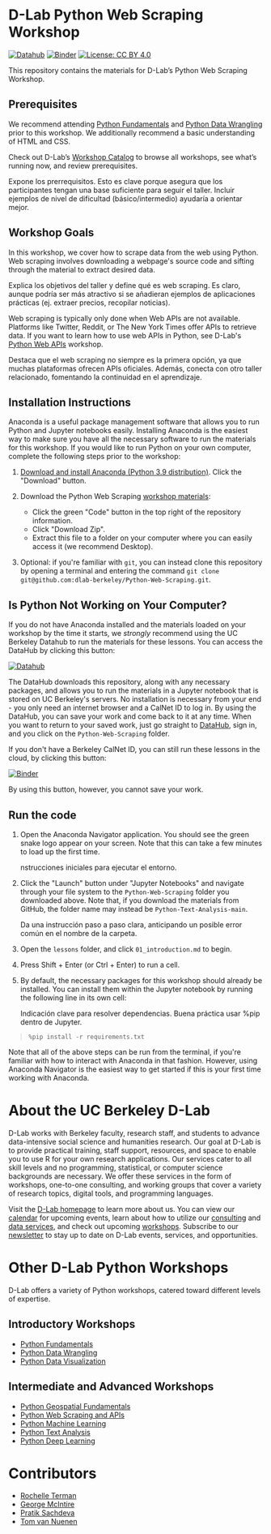 # D-Lab Python Web Scraping Workshop

[![Datahub](https://img.shields.io/badge/launch-datahub-blue)](https://dlab.datahub.berkeley.edu/hub/user-redirect/git-pull?repo=https%3A%2F%2Fgithub.com%2Fdlab-berkeley%2FPython-Web-Scraping&urlpath=lab%2Ftree%2FPython-Web-Scraping%2F&branch=main)
[![Binder](https://mybinder.org/badge_logo.svg)](https://mybinder.org/v2/gh/dlab-berkeley/Python-Web-Scraping/HEAD)
[![License: CC BY 4.0](https://img.shields.io/badge/License-CC_BY_4.0-lightgrey.svg)](https://creativecommons.org/licenses/by/4.0/)

This repository contains the materials for D-Lab’s Python Web Scraping Workshop.

## Prerequisites

We recommend attending [Python Fundamentals](https://github.com/dlab-berkeley/python-fundamentals) and [Python Data Wrangling](https://github.com/dlab-berkeley/Python-Data-Wrangling/) prior to this workshop. We additionally recommend a basic understanding of HTML and CSS.

Check out D-Lab’s [Workshop Catalog](https://dlab-berkeley.github.io/dlab-workshops/) to browse all workshops, see what’s running now, and review prerequisites.

Expone los prerrequisitos. Esto es clave porque asegura que los participantes tengan una base suficiente para seguir el taller. Incluir ejemplos de nivel de dificultad (básico/intermedio) ayudaría a orientar mejor.


## Workshop Goals

In this workshop, we cover how to scrape data from the web using Python. Web
scraping involves downloading a webpage's source code and sifting through the
material to extract desired data.

Explica los objetivos del taller y define qué es web scraping. Es claro, aunque podría ser más atractivo si se añadieran ejemplos de aplicaciones prácticas (ej. extraer precios, recopilar noticias).


Web scraping is typically only done when Web APIs are not available. Platforms
like Twitter, Reddit, or The New York Times offer APIs to retrieve data. If you
want to learn how to use web APIs in Python, see D-Lab's [Python Web
APIs](https://github.com/dlab-berkeley/Python-Web-APIs) workshop.

Destaca que el web scraping no siempre es la primera opción, ya que muchas plataformas ofrecen APIs oficiales. Además, conecta con otro taller relacionado, fomentando la continuidad en el aprendizaje.

## Installation Instructions

Anaconda is a useful package management software that allows you to run Python
and Jupyter notebooks easily. Installing Anaconda is the easiest way to make
sure you have all the necessary software to run the materials for this workshop.
If you would like to run Python on your own computer, complete the following
steps prior to the workshop:

1. [Download and install Anaconda (Python 3.9
   distribution)](https://www.anaconda.com/products/individual). Click the
   "Download" button.

2. Download the Python Web Scraping [workshop
   materials](https://github.com/dlab-berkeley/Python-Web-Scraping):

   -   Click the green "Code" button in the top right of the repository
        information.
   -   Click "Download Zip".
   -   Extract this file to a folder on your computer where you can easily
        access it (we recommend Desktop).

3. Optional: if you're familiar with `git`, you can instead clone this
   repository by opening a terminal and entering the command `git clone
   git@github.com:dlab-berkeley/Python-Web-Scraping.git`.


## Is Python Not Working on Your Computer?

If you do not have Anaconda installed and the materials loaded on your workshop
by the time it starts, we *strongly* recommend using the UC Berkeley Datahub to
run the materials for these lessons. You can access the DataHub by clicking this
button: 

[![Datahub](https://img.shields.io/badge/launch-datahub-blue)](https://dlab.datahub.berkeley.edu/hub/user-redirect/git-pull?repo=https%3A%2F%2Fgithub.com%2Fdlab-berkeley%2FPython-Web-Scraping&urlpath=lab%2Ftree%2FPython-Web-Scraping%2F&branch=main)

The DataHub downloads this repository, along with any necessary packages, and
allows you to run the materials in a Jupyter notebook that is stored on UC
Berkeley's servers. No installation is necessary from your end - you only need
an internet browser and a CalNet ID to log in. By using the DataHub, you can
save your work and come back to it at any time. When you want to return to your
saved work, just go straight to [DataHub](https://datahub.berkeley.edu), sign
in, and you click on the `Python-Web-Scraping` folder.

If you don't have a Berkeley CalNet ID, you can still run these lessons in the
cloud, by clicking this button:

[![Binder](https://mybinder.org/badge_logo.svg)](https://mybinder.org/v2/gh/dlab-berkeley/Python-Web-Scraping/HEAD)

By using this button, however, you cannot save your work.

## Run the code

1. Open the Anaconda Navigator application. You should see the green snake logo
   appear on your screen. Note that this can take a few minutes to load up the
   first time.

   nstrucciones iniciales para ejecutar el entorno.

3. Click the "Launch" button under "Jupyter Notebooks" and navigate through your
   file system to the `Python-Web-Scraping` folder you downloaded above.  Note
   that, if you download the materials from GitHub, the folder name may instead
   be `Python-Text-Analysis-main`.

   Da una instrucción paso a paso clara, anticipando un posible error común en el nombre de la carpeta.

5. Open the `lessons` folder, and click `01_introduction.md` to begin.

6. Press Shift + Enter (or Ctrl + Enter) to run a cell.

7. By default, the necessary packages for this workshop should already be
   installed. You can install them within the Jupyter notebook by running the
   following line in its own cell:

   Indicación clave para resolver dependencias. Buena práctica usar %pip dentro de Jupyter.

> ```%pip install -r requirements.txt```

Note that all of the above steps can be run from the terminal, if you're
familiar with how to interact with Anaconda in that fashion. However, using
Anaconda Navigator is the easiest way to get started if this is your first time
working with Anaconda.

# About the UC Berkeley D-Lab

D-Lab works with Berkeley faculty, research staff, and students to advance
data-intensive social science and humanities research. Our goal at D-Lab is to
provide practical training, staff support, resources, and space to enable you to
use R for your own research applications. Our services cater to all skill levels
and no programming, statistical, or computer science backgrounds are necessary.
We offer these services in the form of workshops, one-to-one consulting, and
working groups that cover a variety of research topics, digital tools, and
programming languages.  

Visit the [D-Lab homepage](https://dlab.berkeley.edu/) to learn more about us.
You can view our [calendar](https://dlab.berkeley.edu/events/calendar) for
upcoming events, learn about how to utilize our
[consulting](https://dlab.berkeley.edu/consulting) and [data
services](https://dlab.berkeley.edu/data), and check out upcoming
[workshops](https://dlab.berkeley.edu/events/workshops). Subscribe to our
[newsletter](https://dlab.berkeley.edu/news/weekly-newsletter) to stay up to
date on D-Lab events, services, and opportunities.

# Other D-Lab Python Workshops

D-Lab offers a variety of Python workshops, catered toward different levels of
expertise.

## Introductory Workshops

-  [Python Fundamentals](https://github.com/dlab-berkeley/Python-Fundamentals)
-  [Python Data Wrangling](https://github.com/dlab-berkeley/Python-Data-Wrangling)
-  [Python Data Visualization](https://github.com/dlab-berkeley/Python-Data-Visualization)

## Intermediate and Advanced Workshops

-  [Python Geospatial Fundamentals](https://github.com/dlab-berkeley/Geospatial-Data-and-Mapping-in-Python)
-  [Python Web Scraping and APIs](https://github.com/dlab-berkeley/Python-Web-Scraping)
-  [Python Machine Learning](https://github.com/dlab-berkeley/Python-Machine-Learning)
-  [Python Text Analysis](https://github.com/dlab-berkeley/Python-Text-Analysis)
-  [Python Deep Learning](https://github.com/dlab-berkeley/Python-Deep-Learning)

# Contributors

* [Rochelle Terman](https://github.com/rochelleterman)
* [George McIntire](https://github.com/GeorgeMcIntire)
* [Pratik Sachdeva](https://github.com/pssachdeva)
* [Tom van Nuenen](https://github.com/tomvannuenen)
